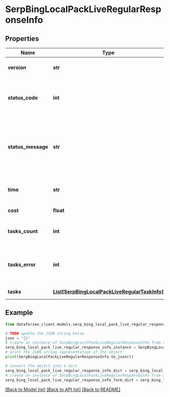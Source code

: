 # SerpBingLocalPackLiveRegularResponseInfo


## Properties

Name | Type | Description | Notes
------------ | ------------- | ------------- | -------------
**version** | **str** | the current version of the API | [optional] 
**status_code** | **int** | general status code you can find the full list of the response codes here | [optional] 
**status_message** | **str** | general informational message you can find the full list of general informational messages here | [optional] 
**time** | **str** | total execution time, seconds | [optional] 
**cost** | **float** | total tasks cost, USD | [optional] 
**tasks_count** | **int** | the number of tasks in the tasks array | [optional] 
**tasks_error** | **int** | the number of tasks in the tasks array returned with an error | [optional] 
**tasks** | [**List[SerpBingLocalPackLiveRegularTaskInfo]**](SerpBingLocalPackLiveRegularTaskInfo.md) | array of tasks | [optional] 

## Example

```python
from dataforseo_client.models.serp_bing_local_pack_live_regular_response_info import SerpBingLocalPackLiveRegularResponseInfo

# TODO update the JSON string below
json = "{}"
# create an instance of SerpBingLocalPackLiveRegularResponseInfo from a JSON string
serp_bing_local_pack_live_regular_response_info_instance = SerpBingLocalPackLiveRegularResponseInfo.from_json(json)
# print the JSON string representation of the object
print(SerpBingLocalPackLiveRegularResponseInfo.to_json())

# convert the object into a dict
serp_bing_local_pack_live_regular_response_info_dict = serp_bing_local_pack_live_regular_response_info_instance.to_dict()
# create an instance of SerpBingLocalPackLiveRegularResponseInfo from a dict
serp_bing_local_pack_live_regular_response_info_form_dict = serp_bing_local_pack_live_regular_response_info.from_dict(serp_bing_local_pack_live_regular_response_info_dict)
```
[[Back to Model list]](../README.md#documentation-for-models) [[Back to API list]](../README.md#documentation-for-api-endpoints) [[Back to README]](../README.md)


